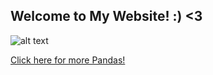 ## Welcome to My Website! :)  <3

![alt text](https://sites.google.com/site/gretamarieh/_/rsrc/1337974893988/home/baby-panda-bears-cubs/mama%20and%20cub.jpg?height=320&width=307)

[Click here for more Pandas!](https://rachel-solomon.github.io/Panda)


